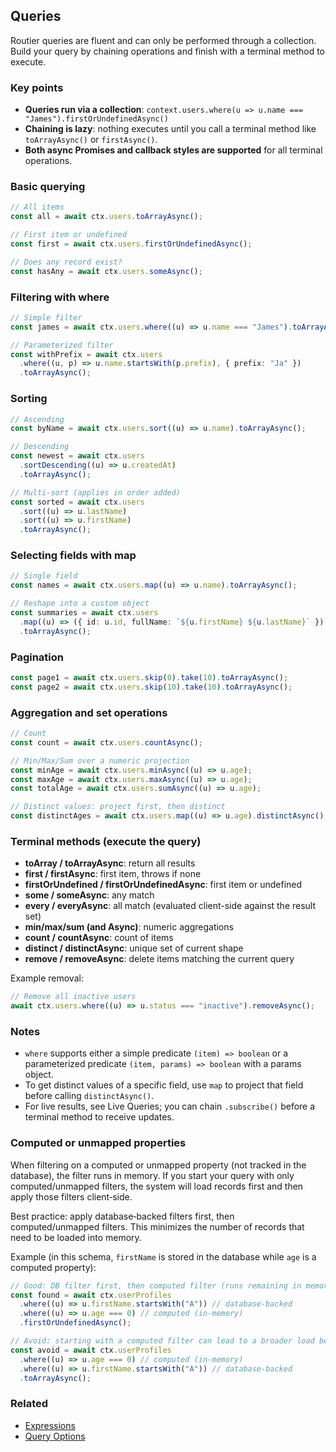 ## Queries

Routier queries are fluent and can only be performed through a collection. Build your query by chaining operations and finish with a terminal method to execute.

### Key points

- **Queries run via a collection**: `context.users.where(u => u.name === "James").firstOrUndefinedAsync()`
- **Chaining is lazy**: nothing executes until you call a terminal method like `toArrayAsync()` or `firstAsync()`.
- **Both async Promises and callback styles are supported** for all terminal operations.

### Basic querying

```ts
// All items
const all = await ctx.users.toArrayAsync();

// First item or undefined
const first = await ctx.users.firstOrUndefinedAsync();

// Does any record exist?
const hasAny = await ctx.users.someAsync();
```

### Filtering with where

```ts
// Simple filter
const james = await ctx.users.where((u) => u.name === "James").toArrayAsync();

// Parameterized filter
const withPrefix = await ctx.users
  .where((u, p) => u.name.startsWith(p.prefix), { prefix: "Ja" })
  .toArrayAsync();
```

### Sorting

```ts
// Ascending
const byName = await ctx.users.sort((u) => u.name).toArrayAsync();

// Descending
const newest = await ctx.users
  .sortDescending((u) => u.createdAt)
  .toArrayAsync();

// Multi-sort (applies in order added)
const sorted = await ctx.users
  .sort((u) => u.lastName)
  .sort((u) => u.firstName)
  .toArrayAsync();
```

### Selecting fields with map

```ts
// Single field
const names = await ctx.users.map((u) => u.name).toArrayAsync();

// Reshape into a custom object
const summaries = await ctx.users
  .map((u) => ({ id: u.id, fullName: `${u.firstName} ${u.lastName}` }))
  .toArrayAsync();
```

### Pagination

```ts
const page1 = await ctx.users.skip(0).take(10).toArrayAsync();
const page2 = await ctx.users.skip(10).take(10).toArrayAsync();
```

### Aggregation and set operations

```ts
// Count
const count = await ctx.users.countAsync();

// Min/Max/Sum over a numeric projection
const minAge = await ctx.users.minAsync((u) => u.age);
const maxAge = await ctx.users.maxAsync((u) => u.age);
const totalAge = await ctx.users.sumAsync((u) => u.age);

// Distinct values: project first, then distinct
const distinctAges = await ctx.users.map((u) => u.age).distinctAsync();
```

### Terminal methods (execute the query)

- **toArray / toArrayAsync**: return all results
- **first / firstAsync**: first item, throws if none
- **firstOrUndefined / firstOrUndefinedAsync**: first item or undefined
- **some / someAsync**: any match
- **every / everyAsync**: all match (evaluated client-side against the result set)
- **min/max/sum (and Async)**: numeric aggregations
- **count / countAsync**: count of items
- **distinct / distinctAsync**: unique set of current shape
- **remove / removeAsync**: delete items matching the current query

Example removal:

```ts
// Remove all inactive users
await ctx.users.where((u) => u.status === "inactive").removeAsync();
```

### Notes

- `where` supports either a simple predicate `(item) => boolean` or a parameterized predicate `(item, params) => boolean` with a params object.
- To get distinct values of a specific field, use `map` to project that field before calling `distinctAsync()`.
- For live results, see Live Queries; you can chain `.subscribe()` before a terminal method to receive updates.

### Computed or unmapped properties

When filtering on a computed or unmapped property (not tracked in the database), the filter runs in memory. If you start your query with only computed/unmapped filters, the system will load records first and then apply those filters client‑side.

Best practice: apply database‑backed filters first, then computed/unmapped filters. This minimizes the number of records that need to be loaded into memory.

Example (in this schema, `firstName` is stored in the database while `age` is a computed property):

```ts
// Good: DB filter first, then computed filter (runs remaining in memory)
const found = await ctx.userProfiles
  .where((u) => u.firstName.startsWith("A")) // database-backed
  .where((u) => u.age === 0) // computed (in-memory)
  .firstOrUndefinedAsync();

// Avoid: starting with a computed filter can lead to a broader load before filtering in memory
const avoid = await ctx.userProfiles
  .where((u) => u.age === 0) // computed (in-memory)
  .where((u) => u.firstName.startsWith("A")) // database-backed
  .toArrayAsync();
```

### Related

- [Expressions](/concepts/queries/expressions/)
- [Query Options](/concepts/queries/query-options/)
